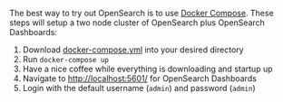 The best way to try out OpenSearch is to use [Docker Compose](https://docs.docker.com/compose/install/). These steps will setup a two node cluster of OpenSearch plus OpenSearch Dashboards:

1. Download [docker-compose.yml](https://opensearch.org/samples/docker-compose.yml) into your desired directory
2. Run `docker-compose up`
3. Have a nice coffee while everything is downloading and startup up
4. Navigate to [http://localhost:5601/](http://localhost:5601) for OpenSearch Dashboards
5. Login with the default username (`admin`) and password (`admin`)
